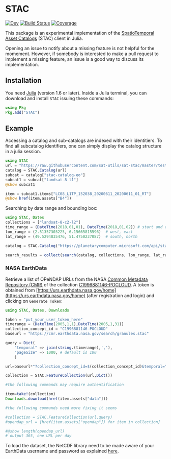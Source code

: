 # STAC

<!--
[![Stable](https://img.shields.io/badge/docs-stable-blue.svg)](https://JuliaClimate.github.io/STAC.jl/stable)
-->
[![Dev](https://img.shields.io/badge/docs-dev-blue.svg)](https://JuliaClimate.github.io/STAC.jl/dev)
[![Build Status](https://github.com/JuliaClimate/STAC.jl/workflows/CI/badge.svg)](https://github.com/JuliaClimate/STAC.jl/actions)
[![Coverage](https://codecov.io/gh/JuliaClimate/STAC.jl/branch/main/graph/badge.svg)](https://codecov.io/gh/JuliaClimate/STAC.jl)


This package is an experimental implementation of the [SpatioTemporal Asset Catalogs](https://stacspec.org/) (STAC) client in Julia.

Opening an issue to notify about a missing feature is not helpful for the momement. However, if somebody is interested to make a pull request to implement a missing feature, an issue is a good way to discuss its implementation.


## Installation

You need [Julia](https://julialang.org/downloads) (version 1.6 or later).
Inside a Julia terminal, you can download and install `STAC` issuing these commands:

```julia
using Pkg
Pkg.add("STAC")
```

## Example

Accessing a catalog and sub-catalogs are indexed with their identitiers. To find all subcatalog identifiers, one can simply display the catalog structure in a julia session. 

``` julia
using STAC
url = "https://raw.githubusercontent.com/sat-utils/sat-stac/master/test/catalog/catalog.json"
catalog = STAC.Catalog(url)
subcat = catalog["stac-catalog-eo"]
subcat1 = subcat["landsat-8-l1"]
@show subcat1

item = subcat1.items["LC08_L1TP_152038_20200611_20200611_01_RT"]
@show href(item.assets["B4"])
```

Searching by date range and bounding box:

``` julia
using STAC, Dates
collections = ["landsat-8-c2-l2"]
time_range = (DateTime(2018,01,01), DateTime(2018,01,02)) # start and end time
lon_range = (2.51357303225, 6.15665815596)  # west, east
lat_range = (49.5294835476, 51.4750237087)  # south, north

catalog = STAC.Catalog("https://planetarycomputer.microsoft.com/api/stac/v1")

search_results = collect(search(catalog, collections, lon_range, lat_range, time_range))
```


### NASA EarthData

Retrieve a list of OPeNDAP URLs from the NASA [Common Metadata Repository (CMR)](https://www.earthdata.nasa.gov/eosdis/science-system-description/eosdis-components/cmr) of the collection [C1996881146-POCLOUD](https://cmr.earthdata.nasa.gov/search/concepts/C1996881146-POCLOUD.html). A token is obtained from [https://urs.earthdata.nasa.gov/home](https://urs.earthdata.nasa.gov/home) (after registration and login) and clicking on `Generate Token`:


```julia
using STAC, Dates, Downloads

token = "put_your_user_token_here"
timerange = (DateTime(2005,1,1),DateTime(2005,1,31))
collection_concept_id = "C1996881146-POCLOUD"
baseurl = "https://cmr.earthdata.nasa.gov/search/granules.stac"

query = Dict(
    "temporal" => join(string.(timerange),','),
    "pageSize" => 1000, # default is 100
    )

url=baseurl*"?collection_concept_id=$(collection_concept_id)&temporal="*query["temporal"]

collection = STAC.FeatureCollection(url,Dict())

#the following commands may require authentification

item=take!(collection)
Downloads.download(href(item.assets["data"]))

#the following commands need more fixing it seems

#collection = STAC.FeatureCollection(url,query)
#opendap_url = [href(item.assets["opendap"]) for item in collection]

#@show length(opendap_url)
# output 365, one URL per day
```

To load the dataset, the NetCDF library need to be made aware of your EarthData username and password as explained [here](https://alexander-barth.github.io/NCDatasets.jl/latest/tutorials/#NASA-EarthData). 

